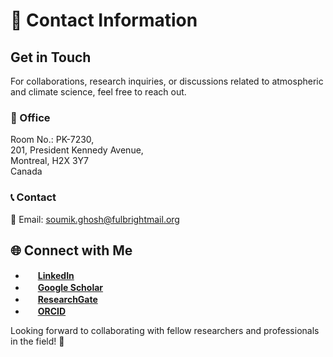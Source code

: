 # 📩 Contact Information

## Get in Touch
For collaborations, research inquiries, or discussions related to atmospheric and climate science, feel free to reach out.

### 📍 Office
Room No.: PK-7230,   
201, President Kennedy Avenue,   
Montreal, H2X 3Y7   
Canada

### 📞 Contact
📧 Email: [soumik.ghosh@fulbrightmail.org](soumik.ghosh@fulbrightmail.org)

## 🌐 Connect with Me

- <img src="https://upload.wikimedia.org/wikipedia/commons/c/ca/LinkedIn_logo_initials.png" width="16" height="16"> [**LinkedIn**](https://www.linkedin.com/in/soumik-ghosh-97004277/?originalSubdomain=ca)
- <img src="https://upload.wikimedia.org/wikipedia/commons/c/c7/Google_Scholar_logo.svg" width="16" height="16"> [**Google Scholar**](https://scholar.google.co.in/citations?user=ds5ggVoAAAAJ&hl=en)
- <img src="https://upload.wikimedia.org/wikipedia/commons/0/0e/RG_Logo.png" width="16" height="16"> [**ResearchGate**](https://www.researchgate.net/profile/Soumik-Ghosh-2)
- <img src="https://upload.wikimedia.org/wikipedia/commons/0/06/ORCID_iD.svg" width="16" height="16"> [**ORCID**](https://orcid.org/0000-0002-2381-1549)

Looking forward to collaborating with fellow researchers and professionals in the field! 🚀
